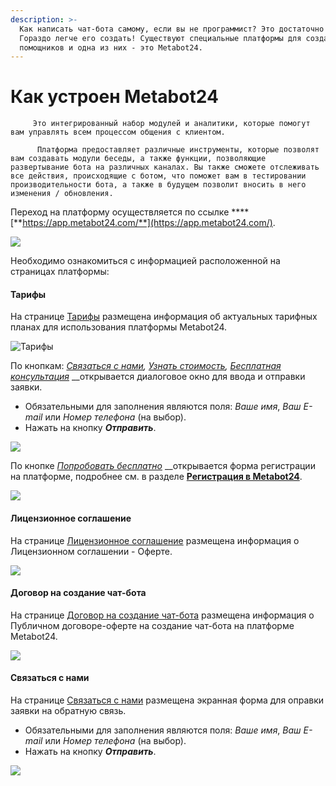 ```yaml
---
description: >-
  Как написать чат-бота самому, если вы не программист? Это достаточно сложно.
  Гораздо легче его создать! Существуют специальные платформы для создания таких
  помощников и одна из них - это Metabot24.
---
```


# Как устроен Metabot24

         Это интегрированный набор модулей и аналитики, которые помогут вам управлять всем процессом общения с клиентом.

          Платформа предоставляет различные инструменты, которые позволят вам создавать модули беседы, а также функции, позволяющие развертывание бота на различных каналах. Вы также сможете отслеживать все действия, происходящие с ботом, что поможет вам в тестировании производительности бота, а также в будущем позволит вносить в него изменения / обновления. 

Переход на платформу осуществляется по ссылке ****[**https://app.metabot24.com/**](https://app.metabot24.com/).

![](../.gitbook/assets/izobrazhenie%20%28142%29.png)

Необходимо ознакомиться с информацией расположенной на страницах платформы:

#### Тарифы

На странице [Тарифы](https://app.metabot24.com/pricing) размещена информация об актуальных тарифных планах для использования платформы Metabot24.

![&#x422;&#x430;&#x440;&#x438;&#x444;&#x44B;](../.gitbook/assets/izobrazhenie%20%28159%29.png)

По кнопкам: [_Связаться с нами_](https://app.metabot24.com/feedback/create)_,_ [_Узнать стоимость_](https://app.metabot24.com/feedback/create)_,_ [_Бесплатная консультация_](https://app.metabot24.com/feedback/create) __открывается диалоговое окно для ввода и отправки заявки. 

* Обязательными для заполнения являются поля: _Ваше имя_, _Ваш  E-mail_ или _Номер телефона_ \(на выбор\).
* Нажать на кнопку _**Отправить**_.

![](../.gitbook/assets/izobrazhenie%20%2872%29.png)

По кнопке [_Попробовать бесплатно_](https://app.metabot24.com/register) __открывается форма регистрации на платформе, подробнее см. в разделе [**Регистрация в Metabot24**](https://metabot.gitbook.io/documentation/nachat-rabotu-s-metabot24/registraciya-v-metabot24).

![](../.gitbook/assets/image%20%2893%29.png)

#### Лицензионное соглашение

На странице [Лицензионное соглашение](https://app.metabot24.com/terms) размещена информация о Лицензионном соглашении - Оферте.

![](../.gitbook/assets/izobrazhenie%20%2824%29.png)

#### Договор на создание чат-бота

На странице [Договор на создание чат-бота](https://app.metabot24.com/developer-offer) размещена информация о Публичном договоре-оферте на создание чат-бота на платформе Metabot24.

![](../.gitbook/assets/izobrazhenie%20%28102%29.png)

#### Связаться с нами

На странице [Связаться с нами](https://app.metabot24.com/feedback/create) размещена экранная форма для оправки заявки на обратную связь.

* Обязательными для заполнения являются поля: _Ваше имя_, _Ваш  E-mail_ или _Номер телефона_ \(на выбор\).
* Нажать на кнопку _**Отправить**_.

![](../.gitbook/assets/izobrazhenie%20%28275%29.png)

